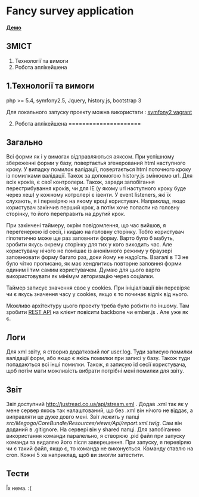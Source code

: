 Fancy survey application
========================

**[Демо](http://justread.co.ua)**

ЗМІСТ
-----
1.  Технології та вимоги
2.  Робота аплікейшена

1.Технології та вимоги
----------------------------------

php >= 5.4,  symfony2.5,  Jquery,  history.js,  bootstrap 3

Для локального запуску проекту можна використати : [symfony2 vagrant](https://github.com/irmantas/symfony2-vagrant)

2. Робота аплікейшена
=====================

Загально
-----

Всі форми як і у вимогах відправляються аяксом.  При успішному збереженні форми у базу, повертаєтья згенерований html наступного кроку.  У випадку помилок валідації,  повертається html поточного кроку із помилками валідації. Також за допомогою history.js змінюємо url.  Для всіх кроків, є свої контролери. Також, заради запобігання перестрибування кроків, чи для IE (у якому url наступного кроку буде через хеш) у кожному котролері є івенти. У event listeners, які їх слухають, я і перевіряю на якому кроці користувач.  Наприклад, якщо користувач закінчив перший крок, а потім хоче попасти на головну сторінку, то його переправить на другий крок. 

При  закінчені таймеру, окрім повідомлення, що час вийшов,  я  перегенерюю id сесії,  і кидаю на головну сторінку. Тобто користувач гіпотетично може ще раз заповнити форму.  Варто було б мабуть, зробити  якусь окрему сторінку для тих у кого виходить час. Але користувачу нічого не помішає із анонімного режиму у браузері заповнювати форму багато раз, доки йому не надоїсть. Взагалі в ТЗ не було чітко прописано, як має хендлитись повторне заповння форми одиним і тим самим користувачем. Думаю для цього варто використовувати  як мінімум авторизацію через соціалки. 

Таймер записує значення своє  у cookies.  При ініціалізації він перевіряє чи є якусь значення часу у cookies, якщо є то починає відлік від нього.

Можливо архітектуру цього проекту треба було робити по іншому.  Там зробити [REST API](http://welcometothebundle.com/symfony2-rest-api-the-best-2013-way/)  на клієнт повісити backbone чи ember.js  . Але уже як є.

Логи
----

Для xml звіту, я створив  додатковий лоґ user.log. Туди записую помилки валідації форм, або якщо є якісь помилки при записі у базу. Також туди попадаються всі інші помилки. Також, я записую id сесії користувача, щоб потім мати можливість вибрати потрібні мені помилки для звіту.

Звіт
----

Звіт доступний  http://justread.co.ua/api/stream.xml .  Додав .xml так як у мене сервер якось так налаштований, що без  .xml він нічого не віддає, а виправляти це дуже довго мені.  Звіт лежить у папці *src/Megogo/CoreBundle/Resources/views/Api/report.xml.twig*.  Сам він доданий в .gitignore. На сервері він у shared папці. Для запобіганню використання команди паралельно, я створюю .pid файл при запуску команди та видаляю його після заверешення.  При запуску, я перевіряю чи є такий файл, якщо є, то команда не виконується. Команду ставлю на cron. Кожні 5 хв наприклад, щоб ви змогли затестити. 

Тести
-----
Їх нема.  :(

